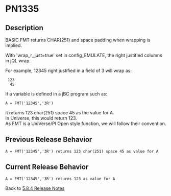 # PN1335

<PageHeader />

## Description

BASIC FMT returns CHAR(251) and space padding when wrapping is implied.

With 'wrap_r_just=true' set in config_EMULATE, the right justified columns in jQL wrap.  

For example, 12345 right justified in a field of 3 will wrap as:

```
 123
  45
```

If a variable is defined in a jBC program such as:

```
A = FMT('12345','3R')
```

it returns 123 char(251) space 45 as the value for A.  
In Universe, this would return 123.  
As FMT is a UniVerse\/PI Open style function, we will follow their convention.

## Previous Release Behavior

```
A = FMT('12345','3R') returns 123 char(251) space 45 as value for A
```

## Current Release Behavior

```
A = FMT('12345','3R') returns 123 as value for A
```

Back to [5.8.4 Release Notes](./../README.md)

<PageFooter />
